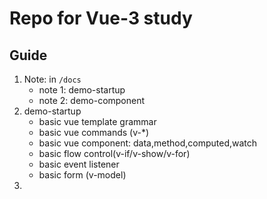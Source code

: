 # Repo for Vue-3 study
## Guide
1. Note: in `/docs`
   * note 1: demo-startup
   * note 2: demo-component 
2. demo-startup
    *  basic vue template grammar
    *  basic vue commands (v-*)
    *  basic vue component: data,method,computed,watch
    *  basic flow control(v-if/v-show/v-for)
    *  basic event listener
    *  basic form (v-model)
3. 